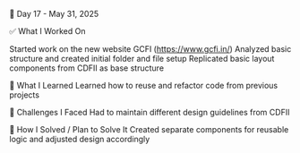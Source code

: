 📅 Day 17 - May 31, 2025

✅ What I Worked On

Started work on the new website GCFI (https://www.gcfi.in/)
Analyzed basic structure and created initial folder and file setup
Replicated basic layout components from CDFII as base structure

🧠 What I Learned
Learned how to reuse and refactor code from previous projects

🧩 Challenges I Faced
Had to maintain different design guidelines from CDFII

🔧 How I Solved / Plan to Solve It
Created separate components for reusable logic and adjusted design accordingly
